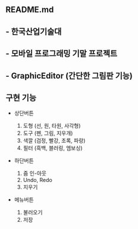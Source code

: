 ## README.md

## - 한국산업기술대
## - 모바일 프로그래밍 기말 프로젝트
## - GraphicEditor (간단한 그림판 기능)

## 구현 기능
- 상단버튼
	1. 도형 (선, 원, 타원, 사각형)
	2. 도구 (펜, 그림, 지우개)
	3. 색깔 (검정, 빨강, 초록, 파랑)
	4. 필터 (흑백, 블러링, 엠보싱)

- 하단버튼
	1. 줌 인-아웃
	2. Undo, Redo
	3. 지우기

- 메뉴버튼
	1. 불러오기
	2. 저장

